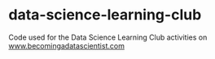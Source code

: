 # data-science-learning-club
Code used for the Data Science Learning Club activities on www.becomingadatascientist.com
